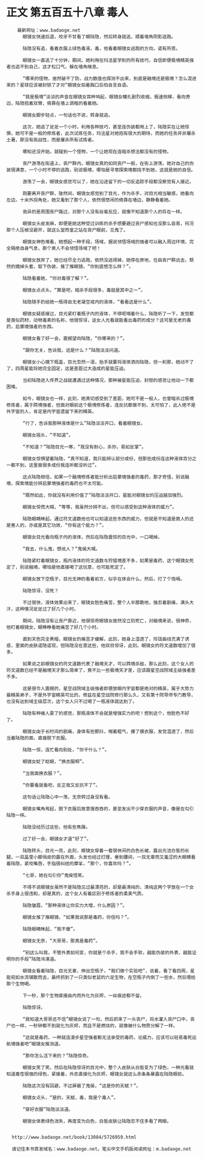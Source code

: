 # 正文 第五百五十八章 毒人
        最新网址：www.badaoge.net
          眼镜女快速后退，咬牙不甘看了眼陆隐，然后转身就逃，顺着墙角阴影逃跑。
      
          陆隐没有追，看着衣服上绿色毒液，毒，他看着眼镜女逃跑的方向，诺有所思。
      
          眼镜女一直逃了十分钟，期间，她利用在玛法星学到的所有技巧，自信即便极境精英强者也追不到自己，这才松口气，躲在墙角喘息。
      
          “哪来的怪物，居然破不了防，战力数值也探测不出来，到底是融境还是极境？怎么混进来的？星球应该被封锁了才对”眼镜女拍着胸口后怕自言自语。
      
          “我是极境”淡淡的声音在眼镜女耳畔响起，眼镜女瞳孔剧烈收缩，极速侧移，看向旁边，陆隐抱着双臂，倚靠在墙上调楷的看着她。
      
          眼镜女脚步轻点，一句话也不说，转身就逃。
      
          这次，她逃了足足一个小时，利用各种技巧，甚至连伪装都用上了，陆隐实在让她惊惧，她可不是一般的修炼者，此次试炼任务，玛法星对她抱有很大的期待，而她的任务并非屠杀土著，那没有挑战性，而是屠杀所有试炼者。
      
          哪知还没开始，就碰到一个怪物，一个让她现在连暗杀想法都没有的怪物。
      
          丧尸游荡在街道上，丧尸群内，眼镜女真的如同丧尸一般，在街上游荡，她对自己的伪装很满意，一个小时不停的逃跑，别说极境，哪怕是寻常探索境都找不到她，这就是她的自信。
      
          游荡了一会，眼镜女感觉可以了，她在沿途留下的一切反追踪手段都没察觉有人接近。
      
          刚要离开丧尸群，陡然间，眼镜女感觉到了目光，作为杀手，对目光相当敏感，她看向左边，十米外拐角处，她又看到了那个人，依然很悠闲的倚靠在墙边，静静看着她。
      
          诡异的是周围丧尸路过，对那个人没有丝毫反应，就像不知道那个人的存在一样。
      
          眼镜女头皮发麻，即便是她这种受过训练的杀手想要避过丧尸感知也没那么容易，何况那个人压根没避开，就这么堂而皇之站在丧尸眼前，见鬼了。
      
          眼镜女神色难看，她想起一种手段，场域，据说领悟场域的强者可以融入周边环境，完全隔绝自身气息，那个男人不会领悟场域了吧！
      
          眼镜女放弃了，她已经尽全力逃跑，依然没逃得掉，她停在原地，任由丧尸群远去，颓然的摘掉头套，取下伪装，推了推眼镜，“你到底想怎么样？”。
      
          陆隐看着她，“你对毒很了解？”。
      
          眼镜女点点头，“算是吧，暗杀手段很多，毒就是其中之一”。
      
          陆隐随手扔给她一瓶得自无老凝空戒内的液体，“看看这是什么”。
      
          眼镜女疑惑接过，目光紧盯着瓶子内的液体，不停呢喃着什么，陆隐听了一下，发觉都是类似药材，动物毒素的名称，他很惊讶，这女人光看就能看出毒药的成分？这可是无老的毒药，启蒙境强者的东西。
      
          眼镜女看了好一会，震撼望向陆隐，“你哪来的？”。
      
          “跟你无关，告诉我，这是什么？”陆隐淡淡问道。
      
          眼镜女小心摘下瓶盖，目光忽然一凛，抬手就要将液体洒向陆隐，但一刹那，她动不了了，四周星能将她完全固定，这是差距过大造成的星能压迫。
      
          当初陆隐进入传界之战就遭遇过这种情况，那种被星能压迫，封锁的感觉让他动一下都困难。
      
          如今，眼镜女也一样，此刻，她真切感受到了差距，她可不是一般人，也曾暗杀过极境修炼者，属于跨境强者，但面对眼前这个极境修炼者，连反抗都做不到，太可怕了，此人绝不是外宇宙的人，肯定是内宇宙遗留下来的精英。
      
          “行了，告诉我那种液体是什么”陆隐淡淡开口，看着眼镜女。
      
          眼镜女摇头，“不知道”。
      
          “不知道？”陆隐目光一寒，“我没有耐心，杀你，易如反掌”。
      
          眼镜女惊惧望着陆隐，“真不知道，我只能辨认部分成份，但那些成份连这种液体百分之一都不到，这里面很多成份我连听都没听过”。
      
          这点陆隐相信，如果一个融境修炼者能分析出启蒙境强者的毒药，那才奇怪，别说融境，探索境能分辨启蒙境强者的毒药也不太可能。
      
          “既然如此，你就没有利用价值了”陆隐淡淡开口，星能对眼镜女的压迫越加强烈。
      
          眼镜女惊慌大喊，“等等，我虽然分辨不出，但可以感受到这种液体的威力”。
      
          陆隐眼睛眯起，通过符文道数他也可以知道这些东西的威力，但就是不知道是救人的还是害人的，亦或是其它功效，“你有这个能力？”。
      
          眼镜女目光看向瓶子内的液体，然后在陆隐震惊的目光中，一口喝掉。
      
          “我去，什么鬼，想讹人？”鬼侯大喊。
      
          陆隐紧盯着眼镜女，瓶内液体的符文道数与狩猎境差不多，如果是毒药，这个眼镜女死定了，别说融境，哪怕是他直接喝了这玩意，也可能死定了。
      
          眼镜女放下空瓶子，目光无神的看着前方，似乎在体会什么，然后，打了个饱嗝。
      
          陆隐惊讶，没死？
      
          不过很快，液体效果出来了，眼镜女脸色痛苦，整个人半膝跪地，强忍着剧痛，满头大汗，这种情况足足过了好几个小时。
      
          期间，陆隐没有让丧尸靠近，他很惊奇眼镜女居然没立刻死亡，对融境来说，很神奇，他盯着眼镜女，眼睁睁看她痛苦了好几个小时。
      
          直到天色完全黑暗，眼镜女的痛苦才缓解，此刻，她身上湿透了，玲珑曲线充满了诱惑，里面的皮肤诺隐诺现，但陆隐没在意这些，他双目惊讶，此刻，眼镜女的符文道数增加了很多。
      
          如果说之前眼镜女的符文道数代表了融境天才，可以跨境杀敌，那么此刻，这个女人的符文道数已经不是融境天才那么简单了，竟不比一些极境天才差，应该跟星空战院域主级强者差不多。
      
          这是很令人震撼的，星空战院域主级强者即便放眼内宇宙都是绝对的精英，属于大势力最精英弟子，不是外宇宙精英可比的，修兹在星空战院修行那么久，又有第十院导师专门教导，也没有达到域主级层次，这个女人只不过喝了一瓶液体就达到了。
      
          陆隐有种被人耍了的感觉，那瓶液体不会就是增强实力的吧！想到这个，他脸色不好了。
      
          眼镜女由于长时间的剧痛，身体有些颤抖，喘着粗气，摸了摸衣服，发觉湿透了，然后当着陆隐的面，直接脱下衣服。
      
          陆隐一惊，连忙看向别处，“你干什么？”。
      
          眼镜女眨了眨眼，“换衣服啊”。
      
          “当我面换衣服？”。
      
          “你要看就看吧，反正我又反抗不了”。
      
          这句话让陆隐心中一荡，无奈转过身没有看。
      
          眼镜女嘴角弯起，脱下衣服后故意慢吞吞的，甚至发出不少穿衣服的声音，像是在勾引陆隐一样。
      
          陆隐没经历过这些，他有些焦躁。
      
          过了好一会，眼镜女才道“好了”。
      
          陆隐转头，目光一亮，此刻，眼镜女穿着一套很休闲的白色长裙，露出光洁白皙的长腿，一双晶莹小脚俏皮的露在外面，头发也经过打理，垂到腰间，一双无辜而又羞涩的大眼睛看着陆隐，紧咬嘴唇，手指很纠结的摩挲，“那个，你喜欢吗？”。
      
          “七哥，她在勾引你”鬼侯怪笑。
      
          不得不说眼镜女虽然不是陆隐见过最漂亮的，却是最清纯的，清纯这两个字放在一个女杀手身上很违和，却是真的，这个女人有着区别于修炼者的柔美气质。
      
          陆隐皱眉，“那种液体让你实力大增，什么原因？”。
      
          眼镜女推了推眼镜，“如果我说那是毒药，你信吗？”。
      
          陆隐眼睛眯起，“我不傻”。
      
          眼镜女无奈，“大哥哥，那真是毒药”。
      
          “别这么叫我，不管外表如何变，你就是个杀手，我不会手软，越能伪装的外表，越能证明你的手段”陆隐冷漠道。
      
          眼镜女看着陆隐，目光无辜，伸出空瓶子，“我们做个实验吧”，说着，看了看四周，星能宛如水流铺散而去，最终抓到了一只类似老鼠的六足生物，在空瓶子内倒了一些水，然后喂给那个生物喝。
      
          下一秒，那个生物直接由内而外化为灰烬，一丝痕迹都不留。
      
          陆隐惊讶。
      
          “我知道大哥哥还不信”眼镜女说了一句，然后抓来了一头丧尸，将水灌入丧尸口中，丧尸也一样，一秒钟都不到就化为灰烬，而且不是燃烧的，就像被什么物质分解了一样。
      
          “这就是毒药，一种就连漫步星空强者都无法承受的毒药，论威力，应该可以轻易毒死巡航境强者吧”眼镜女推测道。
      
          “那你怎么活下来的？”陆隐惊奇。
      
          眼镜女笑了笑，然后在陆隐惊讶的目光中，整个人皮肤从白皙变为了绿色，一种光看就知道毒性很强的绿色，紧接着，外衣直接化为灰烬，眼镜女就这么赤条条暴露在陆隐眼前。
      
          陆隐这次没有回避，不过屏蔽了鬼侯，“这是你的天赋？”。
      
          眼镜女点头，“是的，天赋，毒，我是个毒人”。
      
          “穿好衣服”陆隐淡淡道。
      
          眼镜女体表绿色消失，再度变为白色，白皙皮肤让陆隐忍不住多看了两眼。
      
      
      http://www.badaoge.net/book/13084/5726959.html
      
      请记住本书首发域名：www.badaoge.net。笔尖中文手机版阅读网址：m.badaoge.net